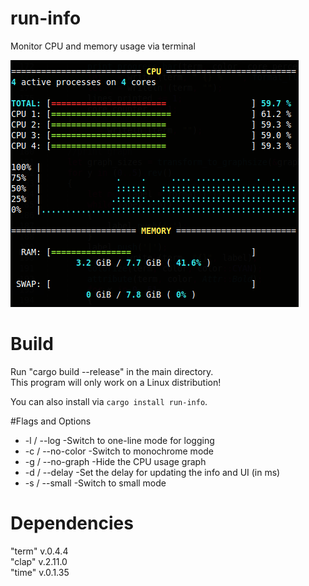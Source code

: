 # run-info
Monitor CPU and memory usage via terminal

![Screenshot](/run-info.png)

# Build
Run "cargo build --release" in the main directory.  
This program will only work on a Linux distribution!

You can also install via `cargo install run-info`.  
  
#Flags and Options
* -l / --log			-Switch to one-line mode for logging
* -c / --no-color			-Switch to monochrome mode
* -g / --no-graph			-Hide the CPU usage graph
* -d / --delay <ms>			-Set the delay for updating the info and UI (in ms)
* -s / --small -Switch to small mode

# Dependencies
"term" v.0.4.4  
"clap" v.2.11.0  
"time" v.0.1.35  